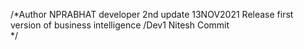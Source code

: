 /*Author NPRABHAT developer
  2nd update 13NOV2021
  Release first version of business intelligence
  /Dev1 Nitesh Commit   
*/
